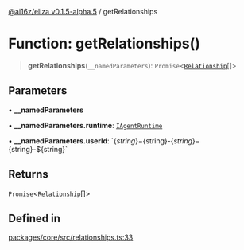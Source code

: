 [@ai16z/eliza v0.1.5-alpha.5](../index.md) / getRelationships

# Function: getRelationships()

> **getRelationships**(`__namedParameters`): `Promise`\<[`Relationship`](../interfaces/Relationship.md)[]\>

## Parameters

• **\_\_namedParameters**

• **\_\_namedParameters.runtime**: [`IAgentRuntime`](../interfaces/IAgentRuntime.md)

• **\_\_namedParameters.userId**: \`$\{string\}-$\{string\}-$\{string\}-$\{string\}-$\{string\}\`

## Returns

`Promise`\<[`Relationship`](../interfaces/Relationship.md)[]\>

## Defined in

[packages/core/src/relationships.ts:33](https://github.com/roschler/eliza/blob/main/packages/core/src/relationships.ts#L33)
